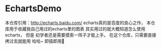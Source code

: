 # EchartsDemo
本仓库引用：http://echarts.baidu.com/
echarts真的是百度的良心之作，
本仓库用于收藏我自己用过的echarts里的图表
其实用过的就大概知道怎么使用echarts，
但是 初学者还是需要摸索一阵子才能上手。
在这个仓库，只需要直接拷过去就能用 哈哈~
即插即用🙏
